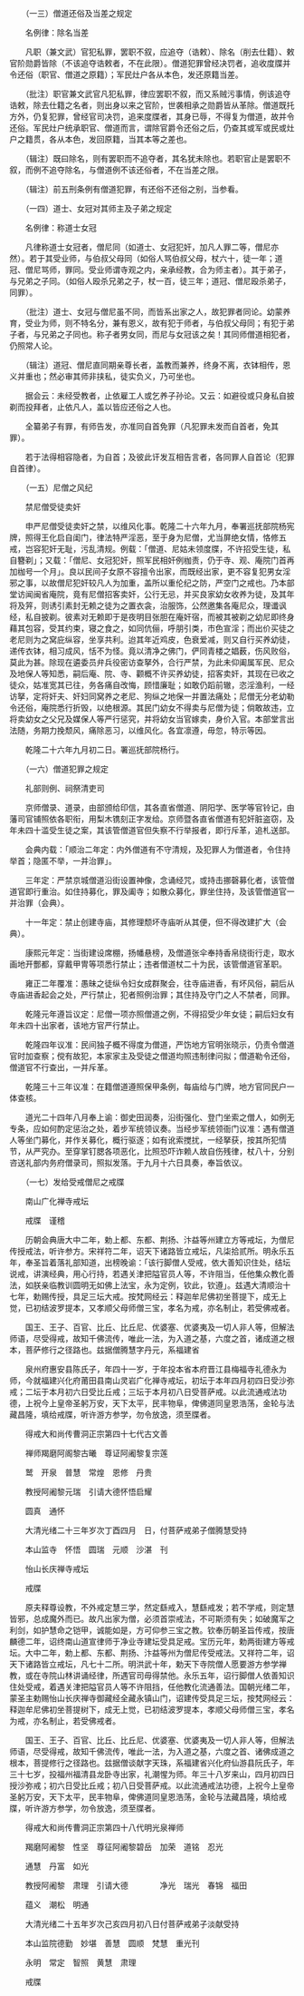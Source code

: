 <!-- { "loadSidebar": true } -->
　　（一三）僧道还俗及当差之规定

　　名例律：除名当差

　　凡职（兼文武）官犯私罪，罢职不叙，应追夺（诰敕）、除名（削去仕籍）、敕官阶勋爵皆除（不该追夺诰敕者，不在此限）。僧道犯罪曾经决罚者，追收度牒并令还俗（职官、僧道之原籍）；军民灶户各从本色，发还原籍当差。

　　（批注）职官兼文武官凡犯私罪，律应罢职不叙，而又系贼污事情，例该追夺诰敕，除去仕籍之名者，则出身以来之官阶，世袭相承之勋爵皆从革除。僧道既托方外，仍复犯罪，曾经官司决罚，追来度牒者，其身已辱，不得复为僧道，故并令还俗。军民灶户统承职官、僧道而言，谓除官爵令还俗之后，仍查其或军或民或灶户之籍贯，各从本色，发回原籍，当其本等之差也。

　　（辑注）既曰除名，则有罢职而不追夺者，其名犹未除也。若职官止是罢职不叙，而例不追夺除名，与僧道例不该还俗者，不在当差之限。

　　（辑注）前五刑条例有僧道犯罪，有还俗不还俗之别，当参看。

　　（一四）道士、女冠对其师主及子弟之规定

　　名例律：称道士女冠

　　凡律称道士女冠者，僧尼同（如道士、女冠犯奸，加凡人罪二等，僧尼亦然）。若于其受业师，与伯叔父母同（如俗人骂伯叔父母，杖六十，徒一年；道冠、僧尼骂师，罪同。受业师谓寺观之内，亲承经教，合为师主者）。其于弟子，与兄弟之子同。（如俗人殴杀兄弟之子，杖一百，徒三年；道冠、僧尼殴杀弟子，同罪）。

　　（批注）道士、女冠与僧尼虽不同，而皆系出家之人，故犯罪者同论。幼蒙养育，受业为师，则不特名分，兼有恩义，故有犯于师者，与伯叔父母同；有犯于弟子者，与兄弟之子同也。称子者男女同，而尼与女冠该之矣！其同师僧道相犯者，仍照常人论。

　　（辑注）道冠、僧尼直同期亲尊长者，盖教而兼养，终身不离，衣钵相传，恩义并重也；然必审其师非挟私，徒实负义，乃可坐也。

　　据会云：未经受教者，止依雇工人或乞养子孙论。又云：如避役或只身私自披剃而投拜者，止依凡人，盖以皆应还俗之人也。

　　全纂弟子有罪，有师告发，亦准同自首免罪（凡犯罪未发而自首者，免其罪）。

　　若于法得相容隐者，为自首；及彼此讦发互相告言者，各同罪人自首论（犯罪自首律）。

　　（一五）尼僧之风纪

　　禁尼僧受徒卖奸

　　申严尼僧受徒卖奸之禁，以维风化事。乾隆二十六年九月，奉署巡抚部院杨宪牌，照得王化启自闺门，律法特严淫恶，至于身为尼僧，尤当屏绝女情，恪修五戒，岂容犯奸无耻，污乱清规。例载：「僧道、尼姑未领度牒，不许招受生徒，私自簪剃」；又载：「僧尼、女冠犯奸，照军民相奸例枷责，仍于寺、观、庵院门首再加枷号一个月」。良以民间子女原不容擅令出家，而既经出家，更不容复犯男女淫邪之事，以故僧尼犯奸较凡人为加重，盖所以重伦纪之防，严空门之戒也。乃本部堂访闻闽省庵院，竟有尼僧招客卖奸，公行无忌，并买良家幼女收养为徒，及其年将及笄，则诱引素封无赖之徒为之置衣衾，治服饰，公然邀集各庵尼众，理谶讽经，私自披剃。彼素对无赖即于是夜明目张胆在庵奸宿，而被其被剃之幼尼即终身藉其包容，受其约束，寝之食之，如同伉俪，呼朋引类，市色宣淫；而出价买徒之老尼则为之窝庇纵容，坐享共利。迨其年近鸡皮，色衰爱减，则又自行买养幼徒，递传衣钵，相习成风，恬不为怪。竟以清净之佛门，俨同青楼之娼薮，伤风败俗，莫此为甚。除现在遴委员弁兵役密访查拏外，合行严禁，为此未仰阖属军民、尼众及地保人等知悉，嗣后庵、院、寺、颧概不许买养幼徒，招客卖奸，其现在已收之徒众，姑准宽其已往，务各痛自改悔，顾惜廉耻；如敢仍蹈前辙，恣淫渔利，一经访拏，定将奸夫、奸妇同窝养之老尼、狗纵之地保一并置法痛处；尼僧无分老幼勒令还俗，庵院悉行折毁，以绝根源。其民门幼女不得卖与尼僧为徒；倘敢故违，立将卖幼女之父兄及媒保人等严行惩究，并将幼女当官嫁卖，身价入官。本部堂言出法随，务期力挽颓风，痛除恶习，以维风化。各宜凛遵，毋忽，特示等因。

　　乾隆二十六年九月初二日。署巡抚部院杨行。

　　（一六）僧道犯罪之规定

　　礼部则例、祠祭清吏司

　　京师僧录、道录，由部颁给印信，其各直省僧道、阴阳学、医学等官铃记，由藩司官铺照依各职衔，用梨木镌刻正字发给。京师暨各直省僧道有犯奸脏盗窃，及年未四十滥受生徒之案，其该管僧道官但失察不行举报者，即行斥革，追札送部。

　　会典内载：「顺治二年定：内外僧道有不守清规，及犯罪人为僧道者，令住持举首；隐匿不举，一并治罪」。

　　三年定：严禁京城僧道沿街设置神像，念诵经咒，或持击挪磬募化者，该管僧道官即行重治。如住持募化，罪及阖寺；如散众募化，罪坐住持，及该管僧道官一并治罪（会典）。

　　十一年定：禁止创建寺庙，其修理颓坏寺庙听从其便，但不得改建扩大（会典）。

　　康熙元年定：当街建设席棚，扬幡悬榜，及僧道张伞奉持香帛绕街行走，取水画地开酆都，穿戴甲冑等项悉行禁止；违者僧道杖二十为民，该管僧道官革职。

　　雍正二年覆准：愚昧之徒纵令妇女成群聚会，往寺庙进香，有坏风俗，嗣后从寺庙进香起会之处，严行禁止，犯者照例治罪；其住持及守门之人不禁者，同罪。

　　乾隆元年遵旨议定：尼僧一项亦照僧道之例，不得招受少年女徒；嗣后妇女有年未四十出家者，该地方官严行禁止。

　　乾隆四年议准：民间独子概不得度为僧道，严饬地方官明张晓示，仍责令僧道官时加查察；傥有故犯，本家家主及受徒之僧道均照违制律问拟；僧道勒令还俗，僧道官不行查出，一并斥革。

　　乾隆三十三年议准：在籍僧道遵照保甲条例，每庙给与门牌，地方官同民户一体查核。

　　道光二十四年八月奉上谕：御史田润奏，沿街强化、登门坐索之僧人，如例无专条，应如何酌定惩治之处，着步军统领议奏。当经步军统领衙门议准：遇有僧道人等坐门募化，并作关募化，概行驱逐；如有讹索搅扰，一经拏获，按其所犯情节，从严究办。至穿掌钉腮各项恶化，比照恐吓诈赖人故自伤残律，杖八十，分别咨送礼部内务府僧录司，照拟发落。于九月十六日具奏，奉旨依议。

　　（一七）发给受戒僧尼之戒牒

　　南山广化禅寺戒坛

　　戒牒　谨稽

　　历朝会典唐大中二年，勅上都、东都、荆扬、汴益等州建立方等戒坛，为僧尼传授戒法，听许参方。宋祥符二年，诏天下诸路皆立戒坛，凡柒拾贰所。明永乐五年，奉圣旨着落礼部知道，出榜晚谕：「该行脚僧人受戒，依大善知识住处，结坛说戒，讲演经典，用心行持，若遇关津把隘官员人等，不许阻当，任他集众教化善法，如朕亲临教训圆明无如佛上法宝，永为定例，钦此，钦遵」。兹遇大清顺治十七年，勅赐传授，具足三坛大戒。按梵网经云：释迦牟尼佛初坐菩提下，成无上觉，已初结波罗提本，又孝顺父母师僧三宝，孝名为戒，亦名制止，若受佛戒者。

　　国王、王子、百官、比丘、比丘尼、优婆塞、优婆夷及一切人非人等，但解法师语，尽受得戒，故知千佛流传，唯此一法，为入道之基，六度之首，诸成道之根本，菩萨修行之径路也。兹据僧腾慧字丹元，系福建省

　　泉州府惠安县陈氏子，年四十一岁，于年投本省本府晋江县梅福寺礼德永为师，今就福建兴化府莆田县南山灵岩广化禅寺戒坛，初坛于本年四月初四日受沙弥戒；二坛于本月初六日受比丘戒；三坛于本月初八日受菩萨戒。以此流通戒法功德，上祝今上皇帝圣躬万安，天下太平，民丰物阜，俾佛道同皇恩浩荡，金轮与法藏昌隆，填给戒牒，听许游方参学，勿令放逸，须至牒者。

　　得戒大和尚传曹洞正宗第四十七代古文善

　　禅师羯磨阿阁黎古曦　尊证阿阇黎复宗莲

　　鹫　开泉　普慧　常煌　恩修　丹贵

　　教授阿阇黎元瑞　引请大德怀悟启耀

　　圆真　通怀

　　大清光绪二十三年岁次丁酉四月　日，付菩萨戒弟子僧腾慧受持

　　本山监寺　怀悟　圆瑞　元顺　沙湛　刊

　　怡山长庆禅寺戒坛

　　戒牒

　　原夫释尊设教，不外戒定慧三学，然定繇戒入，慧繇戒发；若不学戒，则定慧皆邪，总成魔外而已。故凡出家为僧，必须首崇戒法，不可斯须有失；如破魔军之利剑，如护慧命之铠甲，诚能如是，方可仰参三宝之教。钦奉历朝圣旨传戒，按唐麟德二年，诏终南山道宣律师于净业寺建坛受具足戒。宝历元年，勅两街建方等戒坛。大中二年，勅上都、东都、荆扬、汴益等州为僧尼传受戒法。又祥符二年，诏天下诸路皆立戒坛，凡七十二所。明洪武十年，勅天下寺院僧人愿要游方参学禅教，或在寺院山林讲诵经律，所遇官司毋得禁他。永乐五年，诏行脚僧人依善知识住处受戒，着遇关津把隘官员人等不许阻挡，任他教化流通善法。国朝光绪二年，蒙圣主勅赐怡山长庆禅寺御藏经全藏永镇山门，诏建传受具足三坛，按梵网经云：释迦牟尼佛初坐菩提树下，成无上觉，已初结波罗提本，孝顺父母师僧三宝，孝名为戒，亦名制止，若受佛戒者。

　　国王、王子、百官、比丘、比丘尼、优婆塞、优婆夷及一切人非人等，但解法师语，尽受得戒，故知千佛流传，唯此一法，为入道之基，六度之首、诸佛成道之根本，菩提修行之径路也。兹据僧谈献字天珠，系福建省兴化府仙游县阮氏子，年三十七岁，投福州福清县龙卧寺出家，礼潮惺为师。年三十八岁来山，四月初四日授沙弥戒；初六日受比丘戒；初八日受菩萨戒。以此流通戒法功德，上祝今上皇帝圣躬万安，天下太平，民丰物阜，俾佛道同皇恩浩荡，金轮与法藏昌隆，填给戒牒，听许游方参学，勿令放逸，须至牒者。

　　得戒大和尚传曹洞正宗第四十八代明光泉禅师

　　羯磨阿阇黎　性坚　尊征阿阇黎碧岳　加荣　道铭　忍光

　　通慧　丹富　如光

　　教授阿阇黎　肃理　引请大德　　　　净光　瑞光　春锦　福田

　　蕴义　潮松　明通

　　大清光绪二十五年岁次己亥四月初八日付菩萨戒弟子淡献受持

　　本山监院德勤　妙堪　善慧　圆顺　梵慧　重光刊

　　永明　常定　智照　黄慧　肃理

　　戒牒

